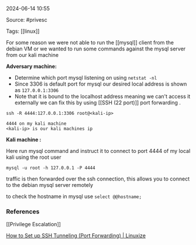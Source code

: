 
2024-06-14 10:55

Source: #privesc 

Tags: [[linux]]

For some reason we were not able to run the [[mysql]] client from the debian VM or we wanted to run some commands against the mysql server from our kali machine  

**Adversary  machine:**

- Determine which port mysql listening on using `netstat -nl`
- Since 3306 is default port for mysql our desired local address is shown as `127.0.0.1:3306`
- Note that it is bound to the localhost address meaning we can't access it externally we can fix this by using [[SSH (22 port)]] port forwarding .

```
ssh -R 4444:127.0.0.1:3306 root@<kali-ip>

4444 on my kali machine 
<kali-ip> is our kali machines ip
```

**Kali machine :**

Here run mysql command and instruct it to connect to port 4444 of my local kali using the root user 
```
mysql -u root -h 127.0.0.1 -P 4444
```
traffic is then forwarded over the ssh connection, this allows you to connect to the debian mysql server remotely 

to check the hostname in mysql use 
`select @@hostname;`


### References
[[Privilege Escalation]]

[How to Set up SSH Tunneling (Port Forwarding) | Linuxize](https://linuxize.com/post/how-to-setup-ssh-tunneling/)